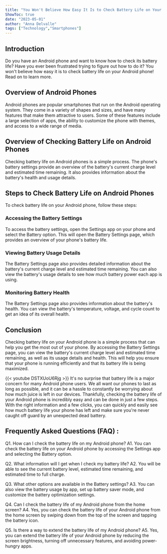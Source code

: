 ```yaml
---
title: "You Won't Believe How Easy It Is to Check Battery Life on Your Android Phone!"
ShowToc: true 
date: "2023-05-01"
author: "Anna Delvalle" 
tags: ["Technology","Smartphones"]
---
```

## Introduction 

Do you have an Android phone and want to know how to check its battery life? Have you ever been frustrated trying to figure out how to do it? You won't believe how easy it is to check battery life on your Android phone! Read on to learn more. 

## Overview of Android Phones 

Android phones are popular smartphones that run on the Android operating system. They come in a variety of shapes and sizes, and have many features that make them attractive to users. Some of these features include a large selection of apps, the ability to customize the phone with themes, and access to a wide range of media. 

## Overview of Checking Battery Life on Android Phones 

Checking battery life on Android phones is a simple process. The phone's battery settings provide an overview of the battery's current charge level and estimated time remaining. It also provides information about the battery's health and usage details. 

## Steps to Check Battery Life on Android Phones 

To check battery life on your Android phone, follow these steps: 

### Accessing the Battery Settings 

To access the battery settings, open the Settings app on your phone and select the Battery option. This will open the Battery Settings page, which provides an overview of your phone's battery life. 

### Viewing Battery Usage Details 

The Battery Settings page also provides detailed information about the battery's current charge level and estimated time remaining. You can also view the battery's usage details to see how much battery power each app is using. 

### Monitoring Battery Health 

The Battery Settings page also provides information about the battery's health. You can view the battery's temperature, voltage, and cycle count to get an idea of its overall health. 

## Conclusion 

Checking battery life on your Android phone is a simple process that can help you get the most out of your phone. By accessing the Battery Settings page, you can view the battery's current charge level and estimated time remaining, as well as its usage details and health. This will help you ensure that your phone is running efficiently and that its battery life is being maximized.

{{< youtube DSTXUoU6Rjg >}} 
It's no surprise that battery life is a major concern for many Android phone users. We all want our phones to last as long as possible, and it can be a hassle to constantly be worrying about how much juice is left in our devices. Thankfully, checking the battery life of your Android phone is incredibly easy and can be done in just a few steps. With the right information and a few clicks, you can quickly and easily see how much battery life your phone has left and make sure you're never caught off guard by an unexpected dead battery.

## Frequently Asked Questions (FAQ) :
Q1. How can I check the battery life on my Android phone?
A1. You can check the battery life on your Android phone by accessing the Settings app and selecting the Battery option.

Q2. What information will I get when I check my battery life?
A2. You will be able to see the current battery level, estimated time remaining, and estimated time to full charge.

Q3. What other options are available in the Battery settings?
A3. You can also view the battery usage by app, set up battery saver mode, and customize the battery optimization settings.

Q4. Can I check the battery life of my Android phone from the home screen?
A4. Yes, you can check the battery life of your Android phone from the home screen by swiping down from the top of the screen and tapping the battery icon.

Q5. Is there a way to extend the battery life of my Android phone?
A5. Yes, you can extend the battery life of your Android phone by reducing the screen brightness, turning off unnecessary features, and avoiding power-hungry apps.


